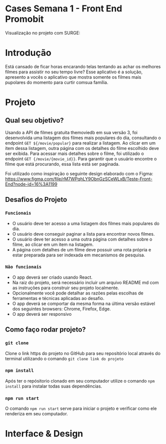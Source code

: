 # Cases Semana 1 - Front End Promobit

Visualização no projeto com SURGE:

# Introdução

Está cansado de ficar horas encarando telas tentando as achar os melhores filmes para assistir no seu tempo livre? Esse aplicativo é a solução, apresento a vocês o aplicativo que mostra somente os filmes mais pupolares do momento para curtir comsua família.

# Projeto

## Qual seu objetivo?

Usando a API de filmes gratuita themoviedb em sua versão 3, foi desenvolvida uma listagem dos filmes mais populares do dia, consultando o endpoint `GET ${/movie/popular}` para realizar a listagem. Ao clicar em um item dessa listagem, outra página com os detalhes do filme escolhido deve ser exibida. Para acessar mais detalhes sobre o filme, foi utilizado o endpoint `GET {/movie/{movie_id}}`. Para garantir que o usuário encontre o filme que está procurando, essa lista está ser paginada.

Foi utilizado como inspiração o seguinte design elaborado com o Figma:
https://www.figma.com/file/rM7WPqhLY9ObnGzSCeWLxB/Teste-Front-End?node-id=16%3A1199

## Desafios do Projeto

### `Funcionais`

* O usuário deve ter acesso a uma listagem dos filmes mais populares do dia.
* O usuário deve conseguir paginar a lista para encontrar novos filmes.
* O usuário deve ter acesso a uma outra página com detalhes sobre o filme, ao clicar em um item na listagem.
* A página com detalhes de um filme deve possuir uma rota própria e estar preparada para ser indexada em mecanismos de pesquisa.

### `Não funcionais`

* O app deverá ser criado usando React.
* Na raiz do projeto, será necessário incluir um arquivo README md com as instruções para construir seu projeto localmente.
* Opcionalmente você pode detalhar as razões pelas escolhas de ferramentas e técnicas aplicadas ao desafio.
* O app deverá se comportar da mesma forma na última versão estável dos seguintes browsers: Chrome, Firefox, Edge.
* O app deverá ser responsivo

## Como faço rodar projeto?
### `git clone`

Clone o link https do projeto no GitHub para seu repositório local através do terminal utilizando o comando `git clone link do projeto`

### `npm install`

Após ter o repósitorio clonado em seu computador utilize o comando `npm install` para instalar todas suas dependências.

### `npm run start`

O comando `npm run start` serve para iniciar o projeto e verificar como ele renderiza em seu computador.

# Interface & Design


